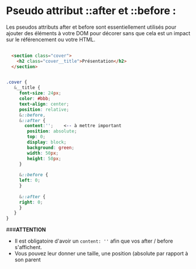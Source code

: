 # Pseudo attribut ::after et ::before : 
  
Les pseudos attributs after et before sont essentiellement utilisés pour ajouter des éléments à votre DOM pour décorer sans que cela est un impact sur le référencement ou votre HTML. 
 
```html
  
  <section class="cover">
  	<h2 class="cover__title">Présentation</h2>
  </section>
 ```
 
 ```css
 
 .cover {
 	&__title {
	  font-size: 24px;
 	  color: #bbb;
	  text-align: center; 
 	  position: relative;
 	  &::before, 
	  &::after {
 	    content:'';    <-- à mettre important 
 		 position: absolute;
 		 top: 0;
 		 display: block; 
 		 background: green; 
 		 width: 50px; 
 		 height: 50px; 
 	  }
 		
 	  &::before {
 	  left: 0; 
 	  }
 		
 	  &::after {
 	  right: 0; 
 	  }				
 	}
 }

```	 

###**ATTENTION**
 
 * Il est obligatoire d'avoir un `content: ''` afin que vos after / before s'affichent. 
 * Vous pouvez leur donner une taille, une position (absolute par rapport à son parent
